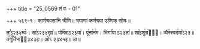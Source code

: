 +++
title = "25_0569 तं वः - 01"

+++
५६९-१। कार्णश्रवसानि त्रीणि॥ त्रयाणां कर्णश्रवा उष्णिक् सोमः॥

ता꣣ऽ२३४म्वः꣥। सा꣣ऽ२३४खा꣥॥ यो꣢꣯म꣡दाऽ२३या꣢। पू꣡ना꣯न꣢म। भिगा꣡꣯या ऽ२३ता꣢॥ शा꣡इशु꣢न्न꣡ह꣢᳐। व्यै꣣꣯स्स्वद꣢या꣡ऽ२३॥ त꣢गू꣣꣯र्तिभा꣢ऽ᳐३४३इः। ओ꣡ऽ २३४५इ॥ डा॥